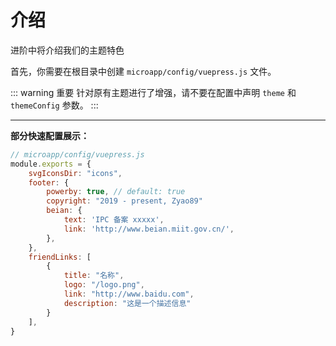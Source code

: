 # 介绍

进阶中将介绍我们的主题特色

首先，你需要在根目录中创建 `microapp/config/vuepress.js` 文件。

::: warning 重要
针对原有主题进行了增强，请不要在配置中声明 `theme` 和 `themeConfig` 参数。
:::

---

**部分快速配置展示：**

```js
// microapp/config/vuepress.js
module.exports = {
    svgIconsDir: "icons",
    footer: {
        powerby: true, // default: true
        copyright: "2019 - present, Zyao89"
        beian: {
            text: 'IPC 备案 xxxxx',
            link: 'http://www.beian.miit.gov.cn/',
        },
    },
    friendLinks: [
        {
            title: "名称",
            logo: "/logo.png",
            link: "http://www.baidu.com",
            description: "这是一个描述信息"
        }
    ],
}
```
